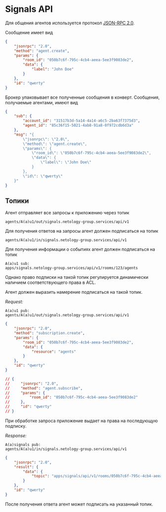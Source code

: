 # Signals API

Для общения агентов используется протокол [JSON-RPC 2.0](http://www.jsonrpc.org/specification).

Сообщение имеет вид
```json
{
    "jsonrpc": "2.0",
    "method": "agent.create",
    "params": {
        "room_id": "050b7c6f-795c-4cb4-aeea-5ee3f9083de2",
        "data": {
            "label": "John Doe"
        }
    },
    "id": "qwerty"
}
```

Брокер упаковывает все полученные сообщения в конверт.
Сообщения, получаемые агентами, имеют вид
```json
{
    "sub": {
        "account_id": "31517b3d-5a14-4a14-a6c5-2ba63f7375d3",
        "agent_id": "85c36f15-5021-4ab8-91a8-0f972cdb6d3a"
    },
    "msg": "{
        \"jsonrpc\": \"2.0\",
        \"method\": \"agent.create\",
        \"params\": {
            \"room_id\": \"050b7c6f-795c-4cb4-aeea-5ee3f9083de2\",
            \"data\": {
                \"label\": \"John Doe\"
            }
        },
        \"id\": \"qwerty\"
    }"
}
```

## Топики

Агент отправляет все запросы к приложению через топик
```
agents/A(a)u1/out/signals.netology-group.services/api/v1
```

Для получения ответов на запросы агент должен подписаться на топик
```
agents/A(a)u1/in/signals.netology-group.services/api/v1
```

Для получения информации о событиях агент должен подписаться на топик
```
A(a)u1 sub:
apps/signals.netology-group.services/api/v1/rooms/123/agents
```

Однако право подписки на такой топик регулируется динамически наличием соответствующего права в ACL.

Агент должен выразить намерение подписаться на такой топик.

*Request:*
```
A(a)u1 pub:
agents/A(a)u1/out/signals.netology-group.services/api/v1
```

```json
{
    "jsonrpc": "2.0",
    "method": "subscription.create",
    "params": {
        "room_id": "050b7c6f-795c-4cb4-aeea-5ee3f9083de2",
        "data": {
            "resource": "agents"
        }
    },
    "id": "qwerty"
}
```

```json
// {
//     "jsonrpc": "2.0",
//     "method": "agent.subscribe",
//     "params": {
//         "room_id": "050b7c6f-795c-4cb4-aeea-5ee3f9083de2"
//     },
//     "id": "qwerty"
// }
```

При обработке запроса приложение выдает на права на последующую подписку.

*Response:*
```
A(a)signals pub:
agents/A(a)u1/in/signals.netology-group.services/api/v1
```

```json
{
    "jsonrpc": "2.0",
    "result": {
        "data": {
            "topic": "apps/signals/api/v1/rooms/050b7c6f-795c-4cb4-aeea-5ee3f9083de2/agents"
        }
    },
    "id": "qwerty"
}
```

После получения ответа агент может подписать на указанный топик.
